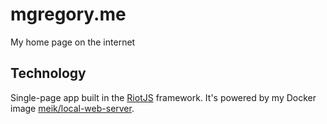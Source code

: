 # mgregory.me
My home page on the internet

## Technology
Single-page app built in the [RiotJS](riotjs.com) framework. It's powered by my Docker image [meik/local-web-server](hub.docker.com/meik/local-web-server).